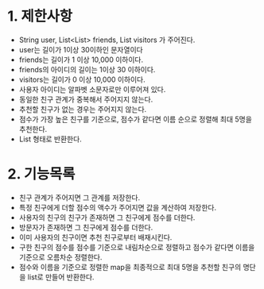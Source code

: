 # 1. 제한사항
- String user, List<List<String>> friends, List<String> visitors 가 주어진다.
- user는 길이가 1이상 30이하인 문자열이다
- friends는 길이가 1 이상 10,000 이하이다.
- friends의 아이디의 길이는 1이상 30 이하이다.
- visitors는 길이가 0 이상 10,000 이하이다.
- 사용자 아이디는 알파벳 소문자로만 이루어져 있다.
- 동일한 친구 관계가 중복해서 주어지지 않는다.
- 추천할 친구가 없는 경우는 주어지지 않는다.
- 점수가 가장 높은 친구를 기준으로, 점수가 같다면 이름 순으로 정렬해 최대 5명을 추천한다.
- List <String> 형태로 반환한다.
# 2. 기능목록
- 친구 관계가 주어지면 그 관계를 저장한다.
- 특정 친구에게 더할 점수의 액수가 주어지면 값을 계산하여 저장한다.
- 사용자의 친구의 친구가 존재하면 그 친구에게 점수를 더한다.
- 방문자가 존재하면 그 친구에게 점수를 더한다.
- 이미 사용자의 친구이면 추천 친구로부터 배재시킨다.
- 구한 친구의 점수를 점수를 기준으로 내림차순으로 정렬하고 점수가 같다면 이름을 기준으로 오름차순 정렬한다.
- 점수와 이름을 기준으로 정렬한 map을 최종적으로 최대 5명을 추천할 친구의 명단을 list로 만들어 반환한다.